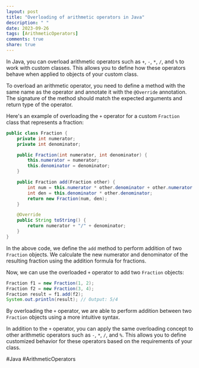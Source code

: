 ```yaml
---
layout: post
title: "Overloading of arithmetic operators in Java"
description: " "
date: 2023-09-26
tags: [ArithmeticOperators]
comments: true
share: true
---
```


In Java, you can overload arithmetic operators such as `+`, `-`, `*`, `/`, and `%` to work with custom classes. This allows you to define how these operators behave when applied to objects of your custom class. 

To overload an arithmetic operator, you need to define a method with the same name as the operator and annotate it with the `@Override` annotation. The signature of the method should match the expected arguments and return type of the operator.

Here's an example of overloading the `+` operator for a custom `Fraction` class that represents a fraction:

```java
public class Fraction {
    private int numerator;
    private int denominator;

    public Fraction(int numerator, int denominator) {
        this.numerator = numerator;
        this.denominator = denominator;
    }

    public Fraction add(Fraction other) {
        int num = this.numerator * other.denominator + other.numerator * this.denominator;
        int den = this.denominator * other.denominator;
        return new Fraction(num, den);
    }

    @Override
    public String toString() {
        return numerator + "/" + denominator;
    }
}
```

In the above code, we define the `add` method to perform addition of two `Fraction` objects. We calculate the new numerator and denominator of the resulting fraction using the addition formula for fractions.

Now, we can use the overloaded `+` operator to add two `Fraction` objects:

```java
Fraction f1 = new Fraction(1, 2);
Fraction f2 = new Fraction(3, 4);
Fraction result = f1.add(f2);
System.out.println(result); // Output: 5/4

```

By overloading the `+` operator, we are able to perform addition between two `Fraction` objects using a more intuitive syntax.

In addition to the `+` operator, you can apply the same overloading concept to other arithmetic operators such as `-`, `*`, `/`, and `%`. This allows you to define customized behavior for these operators based on the requirements of your class.

#Java #ArithmeticOperators